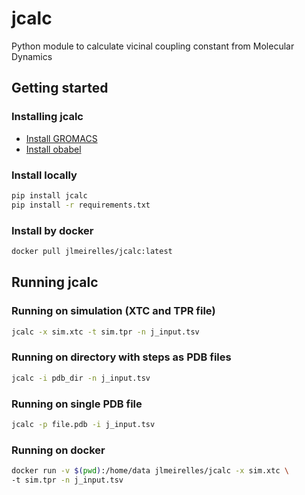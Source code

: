 # jcalc
Python module to calculate vicinal coupling constant from Molecular Dynamics

## Getting started

### Installing jcalc
* [Install GROMACS](http://www.gromacs.org/)
* [Install obabel](https://github.com/openbabel/openbabel)

### Install locally
```bash
pip install jcalc
pip install -r requirements.txt
```

### Install by docker
```bash
docker pull jlmeirelles/jcalc:latest
```

## Running jcalc

### Running on simulation (XTC and TPR file)
```bash
jcalc -x sim.xtc -t sim.tpr -n j_input.tsv
```

### Running on directory with steps as PDB files
```bash
jcalc -i pdb_dir -n j_input.tsv
```

### Running on single PDB file
```bash
jcalc -p file.pdb -i j_input.tsv
```

### Running on docker
```bash
docker run -v $(pwd):/home/data jlmeirelles/jcalc -x sim.xtc \
-t sim.tpr -n j_input.tsv
```
